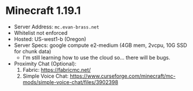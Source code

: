# Minecraft 1.19.1
- Server Address: `mc.evan-brass.net`
- Whitelist not enforced
- Hosted: US-west1-b (Oregon)
- Server Specs: google compute e2-medium (4GB mem, 2vcpu, 10G SSD for chunk data)
  - I'm still learning how to use the cloud so... there will be bugs.
- Proximity Chat (Optional):
  1. Fabric: https://fabricmc.net/
  2. Simple Voice Chat: https://www.curseforge.com/minecraft/mc-mods/simple-voice-chat/files/3902398
